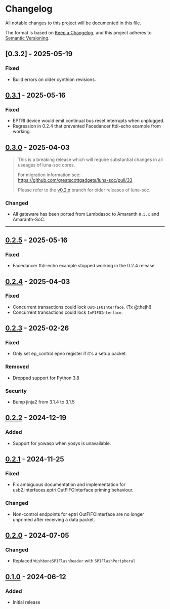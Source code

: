 # Changelog

All notable changes to this project will be documented in this file.

The format is based on [Keep a Changelog](https://keepachangelog.com/en/1.1.0/),
and this project adheres to [Semantic Versioning](https://semver.org/spec/v2.0.0.html).

<!--
## [Unreleased]
-->

## [0.3.2] - 2025-05-19
### Fixed
* Build errors on older cynthion revisions.

## [0.3.1] - 2025-05-16
### Fixed
* EPTRI device would emit continual bus reset interrupts when unplugged.
* Regression in 0.2.4 that prevented Facedancer ftdi-echo example from working.


## [0.3.0] - 2025-04-03
> This is a breaking release which will require substantial changes in all useages of luna-soc cores.
>
> For migration information see: https://github.com/greatscottgadgets/luna-soc/pull/33
>
> Please refer to the [v0.2.x](https://github.com/greatscottgadgets/luna-soc/tree/v0.2.x) branch for older releases of luna-soc.

### Changed
* All gateware has been ported from Lambdasoc to Amaranth `0.5.x` and Amaranth-SoC.

---

## [0.2.5] - 2025-05-16
### Fixed
* Facedancer ftdi-echo example stopped working in the 0.2.4 release.


## [0.2.4] - 2025-04-03
### Fixed
* Concurrent transactions could lock `OutFIFOInterface`. (Tx @thejh!)
* Concurrent transactions could lock `InFIFOInterface`.


## [0.2.3] - 2025-02-26
### Fixed
- Only set ep_control epno register if it's a setup packet.
### Removed
* Dropped support for Python 3.8
### Security
* Bump jinja2 from 3.1.4 to 3.1.5


## [0.2.2] - 2024-12-19
### Added
- Support for yowasp when yosys is unavailable.


## [0.2.1] - 2024-11-25
### Fixed
- Fix ambiguous documentation and implementation for usb2.interfaces.eptri.OutFIFOInterface priming behaviour.
### Changed
- Non-control endpoints for eptri OutFIFOInterface are no longer unprimed after receiving a data packet.


## [0.2.0] - 2024-07-05
### Changed
- Replaced `WishboneSPIFlashReader` with `SPIFlashPeripheral`


## [0.1.0] - 2024-06-12
### Added
- Initial release


[Unreleased]: https://github.com/greatscottgadgets/luna-soc/compare/0.3.1...HEAD
[0.3.1]: https://github.com/greatscottgadgets/luna-soc/compare/0.3.0...0.3.1
[0.3.0]: https://github.com/greatscottgadgets/luna-soc/compare/0.2.5...0.3.0
[0.2.5]: https://github.com/greatscottgadgets/luna-soc/compare/0.2.4...0.2.5
[0.2.4]: https://github.com/greatscottgadgets/luna-soc/compare/0.2.3...0.2.4
[0.2.3]: https://github.com/greatscottgadgets/luna-soc/compare/0.2.2...0.2.3
[0.2.2]: https://github.com/greatscottgadgets/luna-soc/compare/0.2.1...0.2.2
[0.2.1]: https://github.com/greatscottgadgets/luna-soc/compare/0.2.0...0.2.1
[0.2.0]: https://github.com/greatscottgadgets/luna-soc/compare/0.1.0...0.2.0
[0.1.0]: https://github.com/greatscottgadgets/luna-soc/releases/tag/0.1.0

